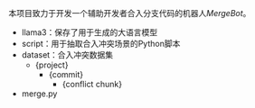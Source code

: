 本项目致力于开发一个辅助开发者合入分支代码的机器人*MergeBot*。

- llama3：保存了用于生成的大语言模型
- script：用于抽取合入冲突场景的Python脚本
- dataset：合入冲突数据集
    - {project}
        - {commit}
            - {conflict chunk}
- merge.py